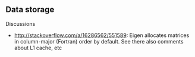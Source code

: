 ## Data storage

Discussions

* http://stackoverflow.com/a/16286562/551589: Eigen allocates matrices in column-major (Fortran) order by default. 
  See there also comments about L1 cache, etc
